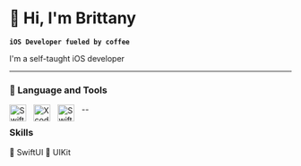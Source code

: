 # 👋 Hi, I'm Brittany

**`iOS Developer fueled by coffee`**

I'm a self-taught iOS developer

---

### 🧰 Language and Tools
 <img align="left" alt="Swift" width="30px" style="padding-right:10px;" src="https://cdn.jsdelivr.net/gh/devicons/devicon/icons/swift/swift-original.svg" />
  <img align="left" alt="Xcode" width="30px" style="padding-right:10px;" src="https://cdn.jsdelivr.net/gh/devicons/devicon/icons/xcode/xcode-original.svg" 
/>
 <img align="left" alt="Swift" width="30px" style="padding-right:10px;" src="https://cdn.jsdelivr.net/gh/devicons/devicon/icons/firebase/firebase-plain.svg" />
 
 --
 
 ### Skills
 🎨 SwiftUI
 📲 UIKit
 
                    

     
          
          


<!--
**brittanyarima/brittanyarima** is a ✨ _special_ ✨ repository because its `README.md` (this file) appears on your GitHub profile.

Here are some ideas to get you started:

- 🔭 I’m currently working on ...
- 🌱 I’m currently learning ...
- 👯 I’m looking to collaborate on ...
- 🤔 I’m looking for help with ...
- 💬 Ask me about ...
- 📫 How to reach me: ...
- 😄 Pronouns: ...
- ⚡ Fun fact: ...
-->
